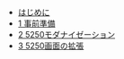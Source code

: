 <!-- docs/_sidebar.md -->

* [はじめに](/)
* [1 事前準備](/1_事前準備.md)
* [2 5250モダナイゼーション](/2_5250モダナイゼーション.md)
* [3 5250画面の拡張](/3_5250画面の拡張.md)


